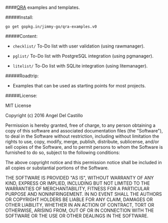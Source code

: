 ####[QRA](https://github.com/jimmy-go/qra) examples and templates.

#####Install:
```
go get gopkg.in/jimmy-go/qra-examples.v0
```

#####Content:

* `checklist/` To-Do list with user validation (using rawmanager).

* `pglist/` To-Do list with PostgreSQL integration (using pgmanager).

* `litelist/` To-Do list with SQLite integration (using litemanager).

#####Roadtrip:

* Examples that can be used as starting points for most projects.

#####License:

MIT License

Copyright (c) 2016 Angel Del Castillo

Permission is hereby granted, free of charge, to any person obtaining a copy
of this software and associated documentation files (the "Software"), to deal
in the Software without restriction, including without limitation the rights
to use, copy, modify, merge, publish, distribute, sublicense, and/or sell
copies of the Software, and to permit persons to whom the Software is
furnished to do so, subject to the following conditions:

The above copyright notice and this permission notice shall be included in all
copies or substantial portions of the Software.

THE SOFTWARE IS PROVIDED "AS IS", WITHOUT WARRANTY OF ANY KIND, EXPRESS OR
IMPLIED, INCLUDING BUT NOT LIMITED TO THE WARRANTIES OF MERCHANTABILITY,
FITNESS FOR A PARTICULAR PURPOSE AND NONINFRINGEMENT. IN NO EVENT SHALL THE
AUTHORS OR COPYRIGHT HOLDERS BE LIABLE FOR ANY CLAIM, DAMAGES OR OTHER
LIABILITY, WHETHER IN AN ACTION OF CONTRACT, TORT OR OTHERWISE, ARISING FROM,
OUT OF OR IN CONNECTION WITH THE SOFTWARE OR THE USE OR OTHER DEALINGS IN THE
SOFTWARE.
